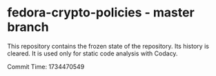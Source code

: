 # fedora-crypto-policies - master branch

This repository contains the frozen state of the repository.
Its history is cleared. It is used only for static code
analysis with Codacy.

Commit Time: 1734470549